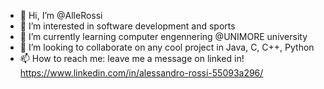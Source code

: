 - 👋 Hi, I’m @AlleRossi
- 👀 I’m interested in software development and sports
- 🌱 I’m currently learning computer engennering @UNIMORE university
- 💞️ I’m looking to collaborate on any cool project in Java, C, C++, Python 
- 📫 How to reach me: leave me a message on linked in!    https://www.linkedin.com/in/alessandro-rossi-55093a296/

<!---
AlleRossi/AlleRossi is a ✨ special ✨ repository because its `README.md` (this file) appears on your GitHub profile.
You can click the Preview link to take a look at your changes.
--->
